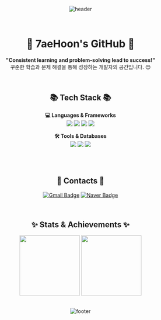 <div align="center">

  ![header](https://capsule-render.vercel.app/api?type=waving&color=0:3B82F6,100:1E3A8A&height=180&section=header&text=Welcome!%20👋&fontColor=EAEAEA&fontSize=45&fontAlignY=35)

  <br>

  # 🚀 7aeHoon's GitHub 🚀
  **"Consistent learning and problem-solving lead to success!"**  
  꾸준한 학습과 문제 해결을 통해 성장하는 개발자의 공간입니다. 😊  

  <br>

  ## 📚 Tech Stack 📚  
  **💻 Languages & Frameworks**  
  <img src="https://img.shields.io/badge/Swift-F05138?style=for-the-badge&logo=swift&logoColor=white"/>
  <img src="https://img.shields.io/badge/C%2B%2B-00599C?style=for-the-badge&logo=cplusplus&logoColor=white"/>
  <img src="https://img.shields.io/badge/NodeJs-5FA04E?style=for-the-badge&logo=nodedotjs&logoColor=white"/>
  <img src="https://img.shields.io/badge/Express-000000?style=for-the-badge&logo=express&logoColor=white"/>
  <br>
  
  **🛠️ Tools & Databases**  
  <img src="https://img.shields.io/badge/MySql-4479A1?style=for-the-badge&logo=mysql&logoColor=white"/>
  <img src="https://img.shields.io/badge/Git-F05032?style=for-the-badge&logo=git&logoColor=white"/>
  <img src="https://img.shields.io/badge/GitHub-181717?style=for-the-badge&logo=github&logoColor=white"/>
  
  <br><br>

  ## 💌 Contacts 💌  
  [![Gmail Badge](https://img.shields.io/badge/Gmail-EA4335?style=for-the-badge&logo=gmail&logoColor=white)](mailto:stitch8971@gachon.ac.kr)
  [![Naver Badge](https://img.shields.io/badge/Naver-03C75A?style=for-the-badge&logo=naver&logoColor=white)](mailto:kttyj000@naver.com)

  <br>

  ## ✨ Stats & Achievements ✨  
  <div align="center">
    <img src="https://github-readme-stats.vercel.app/api?username=JaeHoon97&show_icons=true&theme=vue" height="165" />
    <img src="http://mazassumnida.wtf/api/v2/generate_badge?boj=stitch8971" height="165"/>
  </div>

  <br>

  ![footer](https://capsule-render.vercel.app/api?type=waving&color=0:1E3A8A,100:3B82F6&height=120&section=footer)
</div>
